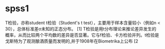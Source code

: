 # spss1

T检验，亦称student t检验（Student's t test），主要用于样本含量较小（例如n < 30），总体标准差σ未知的正态分布。 [1]  T检验是用t分布理论来推论差异发生的概率，从而比较两个平均数的差异是否显著。它与f检验、卡方检验并列。t检验是戈斯特为了观测酿酒质量而发明的,并于1908年在Biometrika上公布 [2
